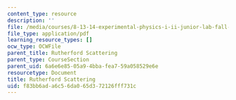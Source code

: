 ```yaml
---
content_type: resource
description: ''
file: /media/courses/8-13-14-experimental-physics-i-ii-junior-lab-fall-2016-spring-2017/f83bb6ada6c56da065d372126fff731c_MIT8_13-14F16-S17exp15.pdf
file_type: application/pdf
learning_resource_types: []
ocw_type: OCWFile
parent_title: Rutherford Scattering
parent_type: CourseSection
parent_uid: 6a6e6e85-05a9-4bba-fea7-59a058529e6e
resourcetype: Document
title: Rutherford Scattering
uid: f83bb6ad-a6c5-6da0-65d3-72126fff731c
---
```

